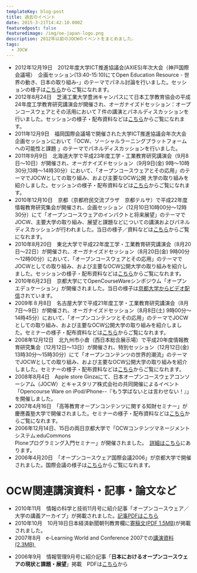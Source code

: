 ```yaml
---
templateKey: blog-post
title: 過去のイベント
date: 2015-3-21T14:42:10.000Z
featuredpost: false
featuredimage: /img/oe-japan-logo.png
description: 2012年以前のJOCWのイベントをまとめました。
tags:
  - JOCW
---
```


* 2012年12月19日　2012年度大学ICT推進協議会(AXIES)年次大会（神戸国際会議場）　企画セッション(13:40-15:10)にてOpen Education Resource - 世界の動き、日本の取り組み-」のテーマでパネル討論を行いました。セッションの様子は[こちら](http://jocw.jp/AXIES2012.html)からご覧になれます。
* 2012年8月24日　芝浦工業大学豊洲キャンパスにて日本工学教育協会の平成24年度工学教育研究講演会が開催され、オーガナイズドセッション：オープンコースウェアとその活用において７件の講演とパネルディスカッションを行いました。セッションの様子・配布資料などは[こちら](http://jocw.jp/jsee2012_j.html)からご覧になれます。
* 2011年12月9日　福岡国際会議場で開催された大学ICT推進協議会年次大会企画セッションにおいて「OCW、ソーシャルラーニングプラットフォームへの可能性と課題 」のテーマでパネルディスカッションを行いました。
* 2011年9月9日　北海道大学で平成23年度工学・工業教育研究講演会（9月8日～10日）が開催され、オーガナイズドセッション（9月9日(金) 9時～10時30分,13時～14時30分）において、「オープンコースウェアとその応用」のテーマでJOCWとしての取り組み、および主要なOCW公開 大学の取り組みを紹介しました。セッションの様子・配布資料などは[こちら](http://jocw.jp/jsee2011_j.html)からご覧になれます。
* 2010年12月10日　京都（京都府民交流プラザ　京都テルサ）で平成22年度情報教育研究集会が開催され、企画セッション（12月10日10時00分～12時30分）にて「オープンコースウェアのインパクトと将来展望」のテーマでJOCW、主要大学の取り組み、展望と課題などについての講演およびパネルディスカッションが行われました。当日の様子／資料などは[こちら](http://jocw.jp/InfoEd2010_j.html)からご覧になれます。
* 2010年8月20日　東北大学で平成22年度工学・工業教育研究講演会（8月20日～22日）が開催され、オーガナイズドセッション（8月20日(金) 9時00分～12時00分）において、「オープンコースウェアとその応用」のテーマでJOCWとしての取り組み、および主要なOCW公開大学の取り組みを紹介しました。セッションの様子・配布資料などは[こちら](http://jocw.jp/jsee2010_j.html)からご覧になれます。
* 2010年6月23日　京都大学にてOpenCourseWareシンポジウム「オープンエデュケーション」が開催されました。当日の様子は[京都大学からビデオ配信](http://ocw.kyoto-u.ac.jp/news/ocw-conference/20100623/video-1)されています。
* 2009年８月8日　名古屋大学で平成21年度工学・工業教育研究講演会（8月7日～9日）が開催され、オーガナイズドセッション（8月8日(土) 9時00分～14時45分）において、「オープンコンテンツとその応用」のテーマでJOCWとしての取り組み、および主要なOCW公開大学の取り組みを紹介しました。セミナーの様子・配布資料などは[こちら](http://jocw.jp/jsee_j.html)からご覧になれます。
* 2008年12月12日　北九州市小倉（西日本総合展示場）で平成20年度情報教育研究集会（12月12日～13日）が開催され、特別セッション（12月12日(金) 13時30分～15時30分）にて「オープンコンテンツの世界的潮流」のテーマでJOCWとしての取り組み、および主要なOCW公開大学の取り組みを紹介しました。セミナーの様子・配布資料などは[こちら](http://jocw.jp/InfoEd_j.html)からご覧になれます。
* 2008年8月4日　Apple store Ginzaにて、日本オープンコースウェアコンソーシアム（JOCW）とキャスタリア株式会社の共同開催によるイベント「Opencourse Ware on iPod/iPhone--『もう学ばないとは言わせない！』」を開催しました。
* 2007年4月16日　「高等教育オープンコンテンツに関する知財セミナー」が慶應義塾大学で開催されました。セミナーの様子・配布資料などは[こちら](http://jocw.jp/IPseminar_j.html)からご覧になれます。
* 2006年12月14日、15日の両日京都大学で「OCWコンテンツマネージメントシステム:eduCommons  
Ploneプログラミング入門セミナー」が開催されました。　[詳細はこちら](http://ocw.kyoto-u.ac.jp/jp/news/seminar_1214/seminar_1214.html)にあります。
* 2006年4月20日　「オープンコースウェア国際会議2006」が京都大学で開催されました。国際会議の様子は[こちら](http://ocw.kyoto-u.ac.jp/jp/gocw/conference/video.htm)からご覧になれます。
<!-- * 過去のイベントは[こちら](http://jocw.jp/OldEvent_j.htm) -->

OCW関連講演資料・記事・論文など
=================

* 2010年11月　情報の科学と技術11月号に紹介記事「オープンコースウェア／大学の講義アーカイブ」が掲載されました。[記事PDFはこちら](/img/JOCW/PDF/article/jouhou_no_kagaku101101.pdf)
* 2010年10月　10月18日日本経済新聞朝刊教育欄に[寄稿文(PDF 1.5MB)](/img/JOCW/PDF/article/nikkei.pdf)が掲載されました。
* 2007年8月　e-Learning World and Conference 2007での[講演資料(2.3MB)&nbsp;](/img/JOCW/PDF/OCW_in_e-LW.pdf)
<!-- * 2007年7月　New Education Expo in Osakaでの[講演資料（PDF 1.9MB)](/img/JOCW/PDF/JOCW(New%20Education%20Expo%20in%20Osaka).pdf) -->
* 2006年9月　情報管理9月号に紹介記事「**日本におけるオープンコースウェアの現状と課題・展望**」掲載　PDFは[こちら](http://www.jstage.jst.go.jp/article/johokanri/49/6/49_301/_article/-char/ja)から

<!-- * 2006年6月23日　ＮＰＯ日本イーラーニングコンソシアム総会での[講演資料(PDF 1.3MB)](/img/JOCW/PDF/2006_6_23eLC.pdf)
* 2006年4月20日　オープンコースウェア国際会議[講演資料(PDF 241KB)](/img/JOCW/PDF/2006_4_20KyotoGOCWC.pdf) -->
